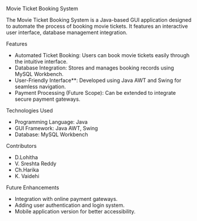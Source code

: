 Movie Ticket Booking System

The Movie Ticket Booking System is a Java-based GUI application designed to automate the process of booking movie tickets. It features an interactive user interface, database management integration.

Features
- Automated Ticket Booking: Users can book movie tickets easily through the intuitive interface.
- Database Integration: Stores and manages booking records using MySQL Workbench.
- User-Friendly Interface**: Developed using Java AWT and Swing for seamless navigation.
- Payment Processing (Future Scope): Can be extended to integrate secure payment gateways.

Technologies Used
- Programming Language: Java
- GUI Framework: Java AWT, Swing
- Database: MySQL Workbench

Contributors
- D.Lohitha
- V. Sreshta Reddy
- Ch.Harika
- K. Vaidehi

Future Enhancements
- Integration with online payment gateways.
- Adding user authentication and login system.
- Mobile application version for better accessibility.
